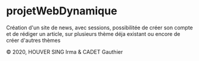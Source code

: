 # projetWebDynamique
Création d'un site de news, avec sessions, possibilitée de créer son compte et de rédiger un article, sur plusieurs thème déja existant ou encore de créer d'autres thèmes

&copy; 2020, HOUVER SING Irma & CADET Gauthier